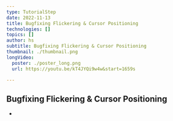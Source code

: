 ```yaml
---
type: TutorialStep
date: 2022-11-13
title: Bugfixing Flickering & Cursor Positioning
technologies: []
topics: []
author: hs
subtitle: Bugfixing Flickering & Cursor Positioning
thumbnail: ./thumbnail.png
longVideo:
  poster: ./poster_long.png
  url: https://youtu.be/kT4JYQi9w4w&start=1659s

---
```


## Bugfixing Flickering & Cursor Positioning

-
